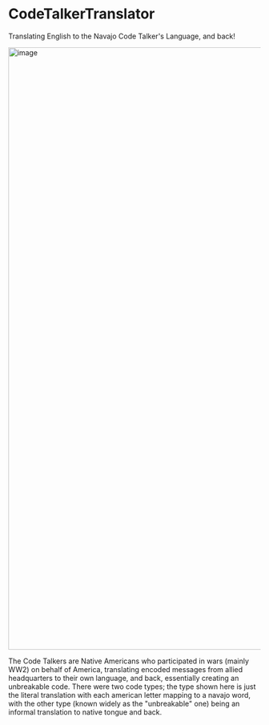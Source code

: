# CodeTalkerTranslator
Translating English to the Navajo Code Talker's Language, and back! 

<img width="1203" alt="image" src="https://user-images.githubusercontent.com/67577623/113617220-fb023f80-960a-11eb-8c4f-c6faf23f954f.png">

The Code Talkers are Native Americans who participated in wars (mainly WW2) on behalf of America, translating encoded messages from allied headquarters to their own language, and back, essentially creating an unbreakable code. There were two code types; the type shown here is just the literal translation with each american letter mapping to a navajo word, with the other type (known widely as the "unbreakable" one) being an informal translation to native tongue and back.
